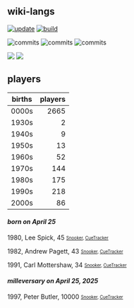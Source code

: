 ## wiki-langs
[![update](https://github.com/dreamerminsk/wiki-langs/actions/workflows/update-tables.yml/badge.svg)](https://github.com/dreamerminsk/wiki-langs/actions/workflows/update-tables.yml)
[![build](https://github.com/dreamerminsk/wiki-langs/actions/workflows/build.yml/badge.svg)](https://github.com/dreamerminsk/wiki-langs/actions/workflows/build.yml)

![commits](https://img.shields.io/github/commit-activity/y/dreamerminsk/wiki-langs)
![commits](https://img.shields.io/github/commit-activity/m/dreamerminsk/wiki-langs)
![commits](https://img.shields.io/github/commit-activity/w/dreamerminsk/wiki-langs)

![](https://img.shields.io/github/languages/code-size/dreamerminsk/wiki-langs)
![](https://img.shields.io/github/repo-size/dreamerminsk/wiki-langs)

## players
| births | players |
| :----: | ------: |
| 0000s | 2665 |
| 1930s | 2 |
| 1940s | 9 |
| 1950s | 13 |
| 1960s | 52 |
| 1970s | 144 |
| 1980s | 175 |
| 1990s | 218 |
| 2000s | 86 |

#### ***born on April 25***
1980, Lee Spick, 45 <sub><sup>[Snooker](http://www.snooker.org/res/index.asp?player=99), [CueTracker](http://cuetracker.net/Players/lee-spick/)</sup></sub>

1982, Andrew Pagett, 43 <sub><sup>[Snooker](http://www.snooker.org/res/index.asp?player=65), [CueTracker](http://cuetracker.net/Players/andrew-pagett/)</sup></sub>

1991, Carl Mottershaw, 34 <sub><sup>[Snooker](http://www.snooker.org/res/index.asp?player=2771), [CueTracker](http://cuetracker.net/Players/carl-mottershaw/)</sup></sub>


#### ***milleversary on April 25, 2025***
1997, Peter Butler, 10000 <sub><sup>[Snooker](http://www.snooker.org/res/index.asp?player=2763), [CueTracker](http://cuetracker.net/Players/peter-butler/)</sup></sub>



